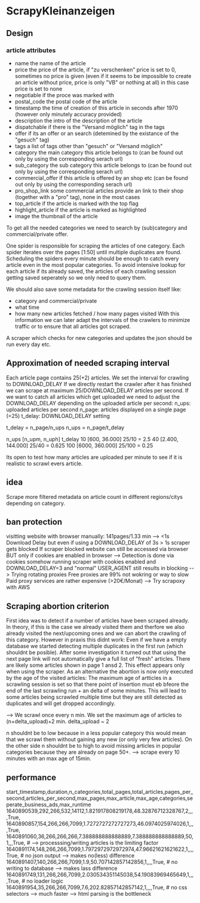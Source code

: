 # ScrapyKleinanzeigen
## Design
### article attributes
- name                  the name of the article
- price                 the price of the article, if "zu verschenken" price is set to 0, sometimes no price is given (even if it seems to be impossible to create an article without price, price is only "VB" or nothing at all) in this case price is set to none
- negotiable            if the proce was marked with 
- postal_code           the postal code of the article
- timestamp             the time of creation of this article in seconds after 1970 (however only minutely accuracy provided)
- description           the intro of the description of the article 
- dispatchable          if there is the "Versand möglich" tag in the tags
- offer                 if its an offer or an search (detemined by the existance of the "gesuch" tag)
- tags                  a list of tags other than "gesuch" or "Versand möglich"
- category              the main category this article belongs to (can be found out only by using the corresponding serach url)
- sub_category          the sub category this article belongs to (can be found out only by using the corresponding serach url)
- commercial_offer      if this article is offered by an shop etc (can be found out only by using the corresponding serach url)
- pro_shop_link         some commercial articles provide an link to their shop (together with a "pro" tag), none in the most cases
- top_article           if the article is marked with the top flag
- highlight_article     if the article is marked as highlighted
- image                 the thumbnail of the article

To get all the needed categories we need to search by (sub)category and commercial/private offer.

One spider is responsible for scraping the articles of one category.
Each spider iterates over the pages [1:50] until multiple duplicates are found.
Scheduling the spiders every minute should be enough to catch every article even in 
the most popular categories.
To avoid intensive lookup for each article if its already saved, the articles of 
each crawling session getting saved seperately so we only need to query them.

We should also save some metadata for the crawling session itself like:
- category and commercial/private
- what time
- how many new articles fetched / how many pages visited
With this information we can later adapt the intervals of the crawlers to minimize
traffic or to ensure that all articles got scraped.

A scraper which checks for new categories and updates the json should be run every
day etc.

## Approximation of needed scraping interval
Each article page contains 25(+2) articles. 
We set the interval for crawling to DOWNLOAD_DELAY
If we directly restart the crawler after it has finished we can scrape at maximum
25/DOWNLOAD_DELAY articles per second.
If we want to catch all articles which get uploaded we need to adjust the DOWNLOAD_DELAY
depending on the uploaded article per second:
n_ups: uploaded articles per second
n_page: articles displayed on a single page (=25)
t_delay: DOWNLOAD_DELAY setting

t_delay = n_page/n_ups
n_ups = n_page/t_delay

n_ups [n_upm, n_uph]        t_delay
10 [600, 36.000]            25/10 = 2.5
40 [2.400, 144.000]         25/40 = 0.625
100 [6000, 360.000]         25/100 = 0.25 

Its open to test how many articles are uploaded per minute to see if it is realistic
to scrawl evers article.

## idea
Scrape more filtered metadata on article count in different regions/citys depending on category.

## ban protection
visitting website with browser manually: 141pages/1.33 min --> <1s Download Delay
but even if using a DOWNLOAD_DELAY of 3s > 1s scraper gets blocked
If scraper blocked website can still be accessed via browser BUT only if cookies are enabled in browser
--> Detection is done via cookies somehow
running scraper with cookies enabled and DOWNLOAD_DELAY=3 and "normal" USER_AGENT still results in blocking
--> Trying rotating proxies
Free proxies are 99% not wokring or way to slow
Paid proxy services are rather expensive (>20€/Monat)
--> Try scrapoxy with AWS

## Scraping abortion criterion
First idea was to detect if a number of articles have been scraped already. In theory, if this is the case 
we already visited them and therfore we also already visited the next/upcoming ones and we
can abort the crawling of this category.
However in praxis this didnt work: Even if we have a empty database we started detecting
multiple duplicates in the first run (which shouldnt be posible).
After some investigation it turned out that using the next page link will not automatically
give a full list of "fresh" articles. There are likely some articles shown in page
1 ansd 2. This effect appears only when using the scraper.
As an alternative the abortion is now only executed by the age of the visited articles:
The maximum age of artticles in a scrawling session is set so that there point of insertion
must eb bfeore the end of the last scrawling run + an delta of some minutes.
This will lead to some articles being scrawled multiple time but they are still 
detected as duplicates and will get dropped accordingly.

--> We scrawl once every n min. 
We set the maximum age of articles to (n+delta_upload)+2 min.
delta_upload ~ 2

n shouldnt be to low because in a less popular category this would mean that we scrawl
them without gaining any new (or only very few articles).
On the other side n shouldnt be to high to avoid missing articles in popular categories
because they are already on page 50+.
--> scrape every 10 minutes with an max age of 15min.

## performance
start_timestamp,duration,n_categories,total_pages,total_articles,pages_per_second,articles_per_second,max_pages,max_article,max_age,categories,seperate_business_ads,max_runtime
1640890539,292,266,532,14112,1.821917808219178,48.32876712328767,2,,,,True,
1640890857,154,266,266,7099,1.7272727272727273,46.0974025974026,1,,,,True,
1640891060,36,266,266,266,7.388888888888889,7.388888888888889,50,1,,,True, # --> processsing/writing articles is the limiting factor
1640891174,148,266,266,7099,1.7972972972972974,47.96621621621622,1,,,,True, # no json output --> makes no(less) difference
1640891407,140,266,266,7099,1.9,50.707142857142856,1,,,,True, # no writing to database --> makes lass difference
1640891749,131,266,266,7099,2.030534351145038,54.19083969465649,1,,,,True, # no loader logic
1640891954,35,266,266,7099,7.6,202.82857142857142,1,,,,True, # no css selectors --> much faster --> html parsing is the bottleneck
